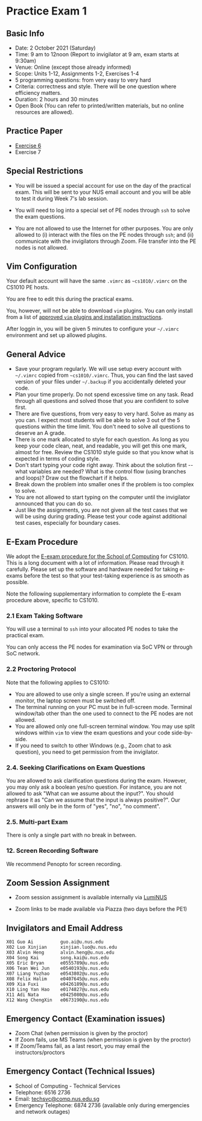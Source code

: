 # Practice Exam 1

## Basic Info

- Date: 2 October 2021 (Saturday)
- Time: 9 am to 12noon (Report to invigilator at 9 am, exam starts at 9:30am)
- Venue: Online (except those already informed)
- Scope: Units 1-12, Assignments 1-2, Exercises 1-4
- 5 programming questions: from very easy to very hard
- Criteria: correctness and style.  There will be one question where efficiency matters. 
- Duration: 2 hours and 30 minutes
- Open Book (You can refer to printed/written materials, but no online resources are allowed).

## Practice Paper

- [Exercise 6](ex06.md)
- Exercise 7

## Special Restrictions

- You will be issued a special account for use on the day of the practical exam.   This will be sent to your NUS email account and you will be able to test it during Week 7's lab session. 

- You will need to log into a special set of PE nodes through `ssh` to solve the exam questions.  

- You are not allowed to use the Internet for other purposes.  You are only allowed to (i) interact with the files on the PE nodes through `ssh`; and (ii) communicate with the invigilators through Zoom.  File transfer into the PE nodes is not allowed.  

## Vim Configuration

Your default account will have the same `.vimrc` as `~cs1010/.vimrc` on the CS1010 PE hosts.

You are free to edit this during the practical exams.

You, however, will not be able to download `vim` plugins.  You can only install from a list of [approved `vim` plugins and installation instructions](https://nus-cs1010.github.io/2122-s1/vim.html#7-approved-plugins).

After loggin in, you will be given 5 minutes to configure your `~/.vimrc` environment and set up allowed plugins.

## General Advice

- Save your program regularly.  We will use setup every account with `~/.vimrc` copied from `~cs1010/.vimrc`.  Thus, you can find the last saved version of your files under `~/.backup` if you accidentally deleted your code.
- Plan your time properly.  Do not spend excessive time on any task.  Read through all questions and solved those that you are confident to solve first.
- There are five questions, from very easy to very hard.  Solve as many as you can.  I expect most students will be able to solve 3 out of the 5 questions within the time limit.  You don't need to solve all questions to deserve an A grade.
- There is one mark allocated to style for each question.  As long as you keep your code clean, neat, and readable, you will get this one mark, almost for free.  Review the CS1010 style guide so that you know what is expected in terms of coding style.
- Don't start typing your code right away.  Think about the solution first -- what variables are needed?  What is the control flow (using branches and loops)?  Draw out the flowchart if it helps.  
- Break down the problem into smaller ones if the problem is too complex to solve.
- You are not allowed to start typing on the computer until the invigilator announced that you can do so.
- Just like the assignments, you are not given all the test cases that we will be using during grading.  Please test your code against additional test cases, especially for boundary cases.

## E-Exam Procedure

We adopt the [E-exam procedure for the School of Computing](https://mysoc.nus.edu.sg/academic/e-exam-sop-for-students/) for CS1010.  This is a long document with a lot of information.  Please read through it carefully.  Please set up the software and hardware needed for taking e-exams before the test so that your test-taking experience is as smooth as possible.

Note the following supplementary information to complete the E-exam procedure above, specific to CS1010.

### 2.1 Exam Taking Software

   You will use a terminal to `ssh` into your allocated PE nodes to take the practical exam.

   You can only access the PE nodes for examination via SoC VPN or through SoC network.

### 2.2 Proctoring Protocol

   Note that the following applies to CS1010:

   - You are allowed to use only a single screen. If you’re using an external monitor, the laptop screen must be switched off.
   - The terminal running on your PC must be in full-screen mode.  Terminal window/tab other than the one used to connect to the PE nodes are not allowed.  
   - You are allowed only one full-screen terminal window.  You may use split windows within `vim` to view the exam questions and your code side-by-side.
   - If you need to switch to other Windows (e.g., Zoom chat to ask question), you need to get permission from the invigilator.

### 2.4. Seeking Clarifications on Exam Questions

   You are allowed to ask clarification questions during the exam.  However, you may only ask a boolean yes/no question.  For instance, you are not allowed to ask "What can we assume about the input?".  You should rephrase it as "Can we assume that the input is always positive?".  Our answers will only be in the form of "yes", "no", "no comment".

### 2.5. Multi-part Exam

   There is only a single part with no break in between.

### 12. Screen Recording Software

   We recommend Penopto for screen recording.


## Zoom Session Assignment

- Zoom session assignment is available internally via [LumiNUS](https://luminus.nus.edu.sg/modules/600de8e9-67ec-47dd-b597-a2eeadb45792/groups/class-groups/6dccb622-bd40-481e-addd-655683f44956?listView=false)

- Zoom links to be made available via Piazza (two days before the PE1)

## Invigilators and Email Address

```
X01	Guo Ai			guo.ai@u.nus.edu
X02	Luo Xinjian		xinjian.luo@u.nus.edu
X03	Alvin Heng		alvin.heng@u.nus.edu
X04	Song Kai		song.kai@u.nus.edu
X05	Eric Bryan		e0555789@u.nus.edu
X06	Tean Wei Jun	e0540193@u.nus.edu
X07	Liang Yuzhao	e0543802@u.nus.edu
X08	Felix Halim		e0407645@u.nus.edu
X09	Xia Fuxi		e0426189@u.nus.edu
X10 Ling Yan Hao	e0174827@u.nus.edu
X11 Adi Nata		e0425080@u.nus.edu
X12 Wang ChengXin	e0673190@u.nus.edu
```

## Emergency Contact (Examination issues)

- Zoom Chat (when permission is given by the proctor)
- If Zoom fails, use MS Teams (when permission is given by the proctor)
- If Zoom/Teams fail, as a last resort, you may email the instructors/proctors

##  Emergency Contact (Technical Issues)

- School of Computing - Technical Services
- Telephone: 6516 2736
- Email: techsvc@comp.nus.edu.sg
- Emergency Telephone: 6874 2736 (available only during emergencies and network outages)
